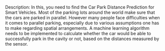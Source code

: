 Description: In this, you need to find the Car Park Distance Prediction for Smart Vehicles. Most of the parking lots around the world make sure that the cars are parked in parallel. However many people face difficulties when it comes to parallel parking, especially due to various assumptions one has to make regarding spatial arrangements. A machine learning algorithm needs to be implemented to calculate whether the car would be able to successfully park in the cavity or not, based on the distances measured by the sensor.
